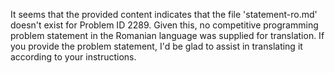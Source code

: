 It seems that the provided content indicates that the file 'statement-ro.md' doesn't exist for Problem ID 2289. Given this, no competitive programming problem statement in the Romanian language was supplied for translation. If you provide the problem statement, I'd be glad to assist in translating it according to your instructions.